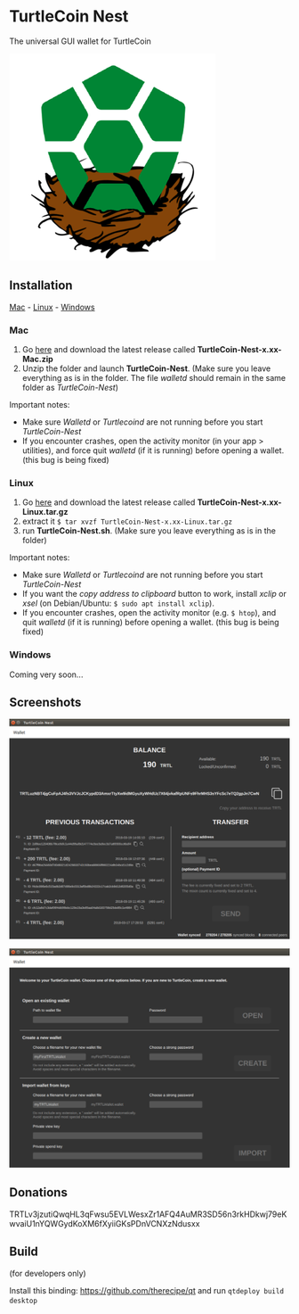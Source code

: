 # TurtleCoin Nest

The universal GUI wallet for TurtleCoin

![Logo](/turtlecoinnestlogo.png)

## Installation

[Mac](#mac) - [Linux](#linux) - [Windows](#windows)

### Mac

1. Go [here](https://github.com/woodyjon/TurtleCoin-Nest/releases) and download the latest release called **TurtleCoin-Nest-x.xx-Mac.zip**
2. Unzip the folder and launch **TurtleCoin-Nest**. (Make sure you leave everything as is in the folder. The file *walletd* should remain in the same folder as *TurtleCoin-Nest*)

Important notes:

* Make sure *Walletd* or *Turtlecoind* are not running before you start *TurtleCoin-Nest*
* If you encounter crashes, open the activity monitor (in your app > utilities), and force quit *walletd* (if it is running) before opening a wallet. (this bug is being fixed)

### Linux

1. Go [here](https://github.com/woodyjon/TurtleCoin-Nest/releases) and download the latest release called **TurtleCoin-Nest-x.xx-Linux.tar.gz**
2. extract it
`$ tar xvzf TurtleCoin-Nest-x.xx-Linux.tar.gz`
3. run **TurtleCoin-Nest.sh**. (Make sure you leave everything as is in the folder)

Important notes:

* Make sure *Walletd* or *Turtlecoind* are not running before you start *TurtleCoin-Nest*
* If you want the *copy address to clipboard* button to work, install *xclip* or *xsel* (on Debian/Ubuntu: `$ sudo apt install xclip`).
* If you encounter crashes, open the activity monitor (e.g. `$ htop`), and quit *walletd* (if it is running) before opening a wallet. (this bug is being fixed)

### Windows

Coming very soon...

## Screenshots

![Main Screen](/Screenshots/MainScreen.png)

![Open Wallet](/Screenshots/OpenWallet.png)

## Donations

TRTLv3jzutiQwqHL3qFwsu5EVLWesxZr1AFQ4AuMR3SD56n3rkHDkwj79eKwvaiU1nYQWGydKoXM6fXyiiGKsPDnVCNXzNdusxx

## Build

(for developers only)

Install this binding: https://github.com/therecipe/qt and run `qtdeploy build desktop`
